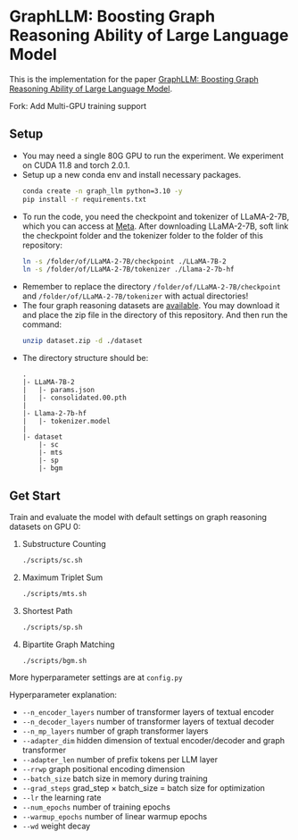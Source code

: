# GraphLLM: Boosting Graph Reasoning Ability of Large Language Model

This is the implementation for the paper [GraphLLM: Boosting Graph Reasoning Ability of Large Language Model](https://arxiv.org/abs/2310.05845).

Fork: Add Multi-GPU training support

## Setup
- You may need a single 80G GPU to run the experiment. We experiment on CUDA 11.8 and torch 2.0.1.
- Setup up a new conda env and install necessary packages.
    ```bash
    conda create -n graph_llm python=3.10 -y
    pip install -r requirements.txt
    ```
- To run the code, you need the checkpoint and tokenizer of LLaMA-2-7B, which you can access at [Meta](https://ai.meta.com/resources/models-and-libraries/llama-downloads/).
After downloading LLaMA-2-7B, soft link the checkpoint folder and the tokenizer folder to the folder of this repository:
    ```bash
    ln -s /folder/of/LLaMA-2-7B/checkpoint ./LLaMA-7B-2
    ln -s /folder/of/LLaMA-2-7B/tokenizer ./Llama-2-7b-hf
    ```
- Remember to replace the directory `/folder/of/LLaMA-2-7B/checkpoint` and `/folder/of/LLaMA-2-7B/tokenizer` with actual directories!
- The four graph reasoning datasets are [available](https://drive.google.com/file/d/1fRXdCMHpkb1-kuzcxgZPKkILEWBSbW4M).
You may download it and place the zip file in the directory of this repository. And then run the command:
    ```bash
    unzip dataset.zip -d ./dataset
    ```
- The directory structure should be:
    ```
    .
    |- LLaMA-7B-2
    |   |- params.json
    |   |- consolidated.00.pth
    |
    |- Llama-2-7b-hf
    |   |- tokenizer.model
    |
    |- dataset
        |- sc
        |- mts
        |- sp
        |- bgm
    
    ```
## Get Start

Train and evaluate the model with default settings on graph reasoning datasets on GPU 0:

1. Substructure Counting
    ```bash
    ./scripts/sc.sh
    ```
2. Maximum Triplet Sum
    ```bash
    ./scripts/mts.sh
    ```
3. Shortest Path
    ```bash
    ./scripts/sp.sh
    ```
4. Bipartite Graph Matching
    ```bash
    ./scripts/bgm.sh
    ```

More hyperparameter settings are at `config.py`

Hyperparameter explanation:
- `--n_encoder_layers` number of transformer layers of textual encoder
- `--n_decoder_layers` number of transformer layers of textual decoder
- `--n_mp_layers` number of graph transformer layers
- `--adapter_dim` hidden dimension of textual encoder/decoder and graph transformer
- `--adapter_len` number of prefix tokens per LLM layer
- `--rrwp` graph positional encoding dimension
- `--batch_size` batch size in memory during training
- `--grad_steps` grad_step $\times$ batch_size = batch size for optimization
- `--lr` the learning rate
- `--num_epochs` number of training epochs
- `--warmup_epochs` number of linear warmup epochs
- `--wd` weight decay
